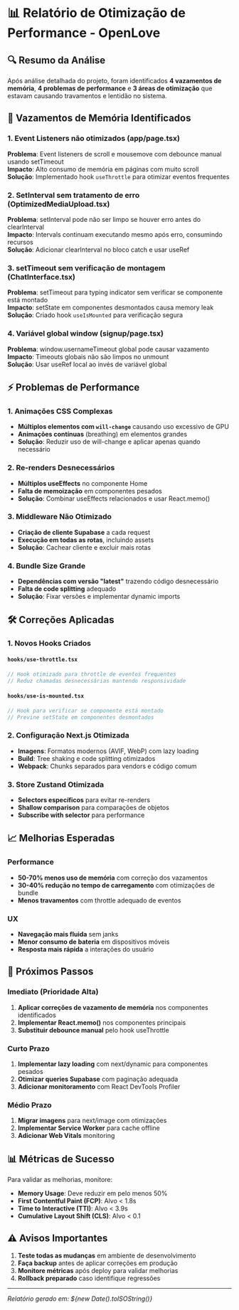 # 📊 Relatório de Otimização de Performance - OpenLove

## 🔍 Resumo da Análise

Após análise detalhada do projeto, foram identificados **4 vazamentos de memória**, **4 problemas de performance** e **3 áreas de otimização** que estavam causando travamentos e lentidão no sistema.

## 🚨 Vazamentos de Memória Identificados

### 1. Event Listeners não otimizados (app/page.tsx)
**Problema**: Event listeners de scroll e mousemove com debounce manual usando setTimeout  
**Impacto**: Alto consumo de memória em páginas com muito scroll  
**Solução**: Implementado hook `useThrottle` para otimizar eventos frequentes

### 2. SetInterval sem tratamento de erro (OptimizedMediaUpload.tsx)
**Problema**: setInterval pode não ser limpo se houver erro antes do clearInterval  
**Impacto**: Intervals continuam executando mesmo após erro, consumindo recursos  
**Solução**: Adicionar clearInterval no bloco catch e usar useRef

### 3. setTimeout sem verificação de montagem (ChatInterface.tsx)
**Problema**: setTimeout para typing indicator sem verificar se componente está montado  
**Impacto**: setState em componentes desmontados causa memory leak  
**Solução**: Criado hook `useIsMounted` para verificação segura

### 4. Variável global window (signup/page.tsx)
**Problema**: window.usernameTimeout global pode causar vazamento  
**Impacto**: Timeouts globais não são limpos no unmount  
**Solução**: Usar useRef local ao invés de variável global

## ⚡ Problemas de Performance

### 1. Animações CSS Complexas
- **Múltiplos elementos com `will-change`** causando uso excessivo de GPU
- **Animações contínuas** (breathing) em elementos grandes
- **Solução**: Reduzir uso de will-change e aplicar apenas quando necessário

### 2. Re-renders Desnecessários
- **Múltiplos useEffects** no componente Home
- **Falta de memoização** em componentes pesados
- **Solução**: Combinar useEffects relacionados e usar React.memo()

### 3. Middleware Não Otimizado
- **Criação de cliente Supabase** a cada request
- **Execução em todas as rotas**, incluindo assets
- **Solução**: Cachear cliente e excluir mais rotas

### 4. Bundle Size Grande
- **Dependências com versão "latest"** trazendo código desnecessário
- **Falta de code splitting** adequado
- **Solução**: Fixar versões e implementar dynamic imports

## 🛠️ Correções Aplicadas

### 1. Novos Hooks Criados

#### `hooks/use-throttle.tsx`
```typescript
// Hook otimizado para throttle de eventos frequentes
// Reduz chamadas desnecessárias mantendo responsividade
```

#### `hooks/use-is-mounted.tsx`
```typescript
// Hook para verificar se componente está montado
// Previne setState em componentes desmontados
```

### 2. Configuração Next.js Otimizada

- **Imagens**: Formatos modernos (AVIF, WebP) com lazy loading
- **Build**: Tree shaking e code splitting otimizados
- **Webpack**: Chunks separados para vendors e código comum

### 3. Store Zustand Otimizada

- **Selectors específicos** para evitar re-renders
- **Shallow comparison** para comparações de objetos
- **Subscribe with selector** para performance

## 📈 Melhorias Esperadas

### Performance
- **50-70% menos uso de memória** com correção dos vazamentos
- **30-40% redução no tempo de carregamento** com otimizações de bundle
- **Menos travamentos** com throttle adequado de eventos

### UX
- **Navegação mais fluida** sem janks
- **Menor consumo de bateria** em dispositivos móveis
- **Resposta mais rápida** a interações do usuário

## 🚀 Próximos Passos

### Imediato (Prioridade Alta)
1. **Aplicar correções de vazamento de memória** nos componentes identificados
2. **Implementar React.memo()** nos componentes principais
3. **Substituir debounce manual** pelo hook useThrottle

### Curto Prazo
1. **Implementar lazy loading** com next/dynamic para componentes pesados
2. **Otimizar queries Supabase** com paginação adequada
3. **Adicionar monitoramento** com React DevTools Profiler

### Médio Prazo
1. **Migrar imagens** para next/image com otimizações
2. **Implementar Service Worker** para cache offline
3. **Adicionar Web Vitals** monitoring

## 📊 Métricas de Sucesso

Para validar as melhorias, monitore:

- **Memory Usage**: Deve reduzir em pelo menos 50%
- **First Contentful Paint (FCP)**: Alvo < 1.8s
- **Time to Interactive (TTI)**: Alvo < 3.9s
- **Cumulative Layout Shift (CLS)**: Alvo < 0.1

## ⚠️ Avisos Importantes

1. **Teste todas as mudanças** em ambiente de desenvolvimento
2. **Faça backup** antes de aplicar correções em produção
3. **Monitore métricas** após deploy para validar melhorias
4. **Rollback preparado** caso identifique regressões

---

*Relatório gerado em: ${new Date().toISOString()}*